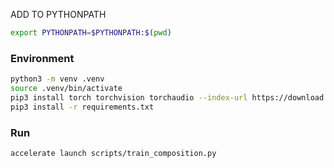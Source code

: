 ADD TO PYTHONPATH

```bash
export PYTHONPATH=$PYTHONPATH:$(pwd)
```

### Environment

```bash
python3 -m venv .venv
source .venv/bin/activate
pip3 install torch torchvision torchaudio --index-url https://download.pytorch.org/whl/cu118
pip3 install -r requirements.txt
```

### Run

```bash
accelerate launch scripts/train_composition.py
```
